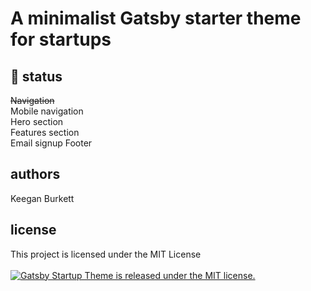 # A minimalist Gatsby starter theme for startups

## 🚧 status
~~Navigation~~ <br />
Mobile navigation <br />
Hero section <br />
Features section <br />
Email signup
Footer
  
## authors
Keegan Burkett

## license
This project is licensed under the MIT License <br /> <br />
<a href="https://github.com/keegn/gatsby-startup-theme/blob/master/LICENSE">
    <img src="https://img.shields.io/badge/license-MIT-blue.svg" alt="Gatsby Startup Theme is released under the MIT license." />
</a>


